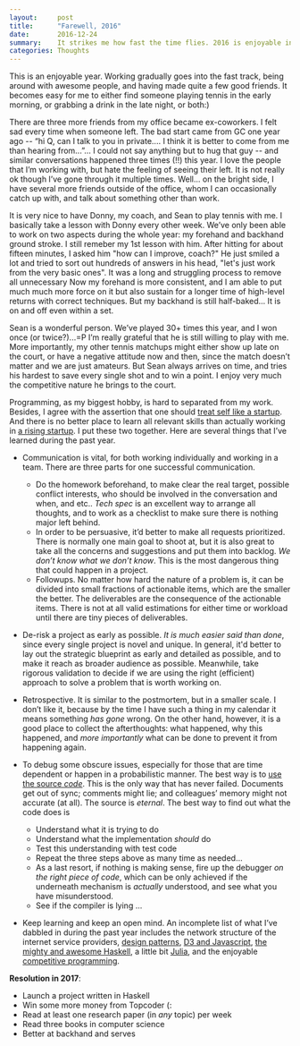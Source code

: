 ```yaml
---
layout:     post
title:      "Farewell, 2016"
date:       2016-12-24
summary:    It strikes me how fast the time flies. 2016 is enjoyable in general. I made some new friends, learned many things, and played a little better in tennis.
categories: Thoughts
---
```


This is an enjoyable year. Working gradually goes into the fast track, being around with awesome people, and having made quite a few good friends. It becomes easy for me to either find someone playing tennis in the early morning, or grabbing a drink in the late night, or both:)

There are three more friends from my office became ex-coworkers. I felt sad every time when someone left. The bad start came from GC one year ago -- “hi Q, can I talk to you in private.... I think it is better to come from me than hearing from...”... I could not say anything but to hug that guy -- and similar conversations happened three times (!!) this year. I love the people that I’m working with, but hate the feeling of seeing their left. It is not really ok though I’ve gone through it multiple times. Well... on the bright side, I have several more friends  outside of the office, whom I can occasionally catch up with, and talk about something other than work.

It is very nice to have Donny, my coach, and Sean to play tennis with me. I basically take a lesson with Donny every other week. We’ve only been able to work on two aspects during the whole year: my forehand and backhand ground stroke. I still remeber my 1st lesson with him. After hitting for about fifteen minutes, I asked him "how can I improve, coach?" He just smiled a lot and tried to sort out hundreds of answers in his head, "let's just work from the very basic ones". It was a long and struggling process to remove all unnecessary Now my forehand is more consistent, and I am able to put much much more force on it but also sustain for a longer time of high-level returns with correct techniques. But my backhand is still half-baked... It is on and off even within a set.

Sean is a wonderful person. We’ve played 30+ times this year, and I won once (or twice?)...=P I’m really grateful that he is still willing to play with me. More importantly, my other tennis matchups might either show up late on the court, or have a negative attitude now and then, since the match doesn’t matter and we are just amateurs. But Sean always arrives on time, and tries his hardest to save every single shot and to win a point. I enjoy very much the competitive nature he brings to the court.

Programming, as my biggest hobby, is hard to separated from my work. Besides, I agree with the assertion that one should [treat self like a startup](https://medium.com/@nxpatel/treat-yourself-like-a-startup-or-a-microbe-if-you-prefer-1074d9e18397#.m89g9s4n6). And there is no better place to learn all relevant skills than actually working in [a rising startup](https://eero.com). I put these two together. Here are several things that I’ve learned during the past year.

- Communication is vital, for both working individually and working in a team. There are three parts for one successful communication.
    - Do the homework beforehand, to make clear the real target, possible conflict interests, who should be involved in the conversation and when, and etc.. _Tech spec_ is an excellent way to arrange all thoughts, and to work as a checklist to make sure there is nothing major left behind.
    - In order to be persuasive, it’d better to make all requests prioritized. There is normally one main goal to shoot at, but it is also great to take all the concerns and suggestions and put them into backlog. _We don’t know what we don’t know_. This is the most dangerous thing that could happen in a project.
    - Followups. No matter how hard the nature of a problem is, it can be divided into small fractions of actionable items, which are the smaller the better. The deliverables are the consequence of the actionable items. There is not at all valid estimations for either time or workload until there are tiny pieces of deliverables.

- De-risk a project as early as possible. _It is much easier said than done_, since every single project is novel and unique. In general, it'd better to lay out the strategic blueprint as early and detailed as possible, and to make it reach as broader audience as possible. Meanwhile, take rigorous validation to decide if we are using the right (efficient) approach to solve a problem that is worth working on.

- Retrospective. It is similar to the postmortem, but in a smaller scale. I don’t like it, because by the time I have such a thing in my calendar it means something _has gone_ wrong. On the other hand, however, it is a good place to collect the afterthoughts: what happened, why this happened, and _more importantly_ what can be done to prevent it from happening again.

- To debug some obscure issues, especially for those that are time dependent or happen in a probabilistic manner. The best way is to [use the source _code_](http://foldoc.org/use%20the%20source%20luke). This is the only way that has never failed. Documents get out of sync; comments might lie; and colleagues’ memory might not accurate (at all). The source is _eternal_. The best way to find out what the code does is
    - Understand what it is trying to do
    - Understand what the implementation *should* do
    - Test this understanding with test code
    - Repeat the three steps above as many time as needed...
    - As a last resort, if nothing is making sense, fire up the debugger *on the right piece of code*, which can  be only achieved if the underneath mechanism is _actually_ understood, and see what you have misunderstood. 
    - See if the compiler is lying ...

- Keep learning and keep an open mind. An incomplete list of what I’ve dabbled in during the past year includes the network structure of the internet service providers, [design patterns](https://www.amazon.com/Design-Patterns-Elements-Reusable-Object-Oriented-ebook/dp/B000SEIBB8), [D3 and Javascript](http://shop.oreilly.com/product/0636920026938.do), [the mighty and awesome Haskell](https://github.com/krispo/awesome-haskell), a little bit [Julia](http://julialang.org), and the enjoyable [competitive programming](https://www.topcoder.com).

**Resolution in 2017**:

- Launch a project written in Haskell
- Win some more money from Topcoder (:
- Read at least one research paper (in  _any_ topic) per week
- Read three books in computer science
- Better at backhand and serves
